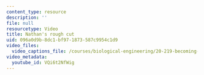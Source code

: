 ```yaml
---
content_type: resource
description: ''
file: null
resourcetype: Video
title: Nathan's rough cut
uid: 096a0d9b-8dc1-bf97-1873-587c9954c1d9
video_files:
  video_captions_file: /courses/biological-engineering/20-219-becoming-the-next-bill-nye-writing-and-hosting-the-educational-show-january-iap-2015/day-11-12-screening-rough-cuts/nathans-rough-cut/VQi6t2NfWig.vtt
video_metadata:
  youtube_id: VQi6t2NfWig
---
```


